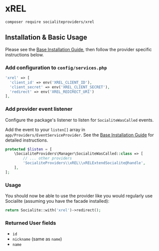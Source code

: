 # xREL

```bash
composer require socialiteproviders/xrel
```

## Installation & Basic Usage

Please see the [Base Installation Guide](https://socialiteproviders.com/usage/), then follow the provider specific instructions below.

### Add configuration to `config/services.php`

```php
'xrel' => [    
  'client_id' => env('XREL_CLIENT_ID'),  
  'client_secret' => env('XREL_CLIENT_SECRET'),  
  'redirect' => env('XREL_REDIRECT_URI') 
],
```

### Add provider event listener

Configure the package's listener to listen for `SocialiteWasCalled` events.

Add the event to your `listen[]` array in `app/Providers/EventServiceProvider`. See the [Base Installation Guide](https://socialiteproviders.com/usage/) for detailed instructions.

```php
protected $listen = [
    \SocialiteProviders\Manager\SocialiteWasCalled::class => [
        // ... other providers
        'SocialiteProviders\\xREL\\xRELExtendSocialite@handle',
    ],
];
```

### Usage

You should now be able to use the provider like you would regularly use Socialite (assuming you have the facade installed):

```php
return Socialite::with('xrel')->redirect();
```

### Returned User fields

- ``id``
- ``nickname`` (same as ``name``)
- ``name``
